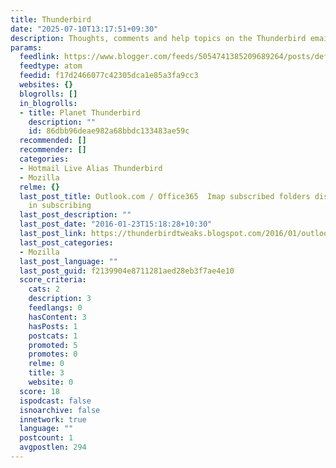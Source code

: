 ```yaml
---
title: Thunderbird
date: "2025-07-10T13:17:51+09:30"
description: Thoughts, comments and help topics on the Thunderbird email client
params:
  feedlink: https://www.blogger.com/feeds/5054741385209689264/posts/default/-/Mozilla
  feedtype: atom
  feedid: f17d2466077c42305dca1e85a3fa9cc3
  websites: {}
  blogrolls: []
  in_blogrolls:
  - title: Planet Thunderbird
    description: ""
    id: 86dbb96deae982a68bbdc133483ae59c
  recommended: []
  recommender: []
  categories:
  - Hotmail Live Alias Thunderbird
  - Mozilla
  relme: {}
  last_post_title: Outlook.com / Office365  Imap subscribed folders disappear, difficulty
    in subscribing
  last_post_description: ""
  last_post_date: "2016-01-23T15:18:28+10:30"
  last_post_link: https://thunderbirdtweaks.blogspot.com/2016/01/outlookcom-office365-imap-subscribed.html
  last_post_categories:
  - Mozilla
  last_post_language: ""
  last_post_guid: f2139904e8711281aed28eb3f7ae4e10
  score_criteria:
    cats: 2
    description: 3
    feedlangs: 0
    hasContent: 3
    hasPosts: 1
    postcats: 1
    promoted: 5
    promotes: 0
    relme: 0
    title: 3
    website: 0
  score: 18
  ispodcast: false
  isnoarchive: false
  innetwork: true
  language: ""
  postcount: 1
  avgpostlen: 294
---
```

